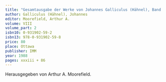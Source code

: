 ```yaml
---
title: "Gesamtausgabe der Werke von Johannes Galliculus (Hähnel), Band II: Magnificat Quarti Toni, Magnificat Quinti Toni, Magnificat Septimi Toni"
author: Galliculus (Hähnel), Johannes
editor: Moorefield, Arthur A.
volume: VIII
volume_part: 2
isbn10: 0-931902-59-2
isbn13: 978-0-931902-59-8
price: 80
place: Ottawa
publisher: IMM
year: 1988
pages: xxxiii + 86
---
```

Herausgegeben von Arthur A. Moorefield.

